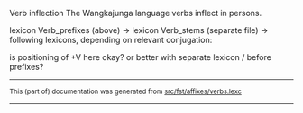 Verb inflection
The Wangkajunga language verbs inflect in persons.

lexicon Verb_prefixes (above) -> lexicon Verb_stems (separate file) -> following lexicons, depending on
relevant conjugation:

is positioning of +V here okay? or better with separate lexicon / before prefixes?

* * *

<small>This (part of) documentation was generated from [src/fst/affixes/verbs.lexc](https://github.com/giellalt/lang-mpj/blob/main/src/fst/affixes/verbs.lexc)</small>

---

